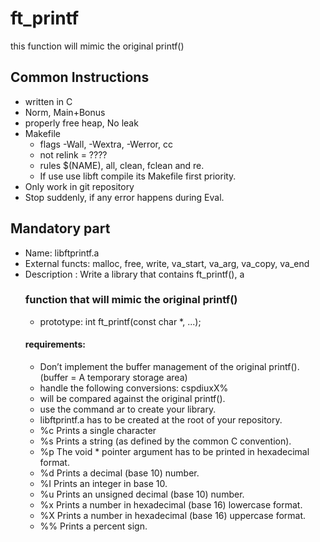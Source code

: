 
# ft_printf

this function will mimic the original printf()

## Common Instructions
- written in C
- Norm, Main+Bonus
- properly free heap, No leak
- Makefile
	- flags -Wall, -Wextra, -Werror, cc
	- not relink = ????
	- rules $(NAME), all, clean, fclean and re.
	- If use use libft compile its Makefile first priority.	
- Only work in git repository
- Stop suddenly, if any error happens during Eval.

## Mandatory part
 - Name: libftprintf.a
 - External functs: malloc, free, write, va_start, va_arg, va_copy, va_end
 - Description : Write a library that contains ft_printf(), a
    ### function that will mimic the original printf()
    - prototype: int ft_printf(const char *, ...);
    #### requirements:
    - Don’t implement the buffer management of the original printf().
        (buffer = A temporary storage area)
    - handle the following conversions: cspdiuxX%
    - will be compared against the original printf().
    - use the command ar to create your library.
    - libftprintf.a has to be created at the root of your repository.
    - %c Prints a single character
    - %s Prints a string (as defined by the common C convention).
    - %p The void * pointer argument has to be printed in hexadecimal format.
    - %d Prints a decimal (base 10) number.
    - %I Prints an integer in base 10.
    - %u Prints an unsigned decimal (base 10) number.
    - %x Prints a number in hexadecimal (base 16) lowercase format.
    - %X Prints a number in hexadecimal (base 16) uppercase format.
    - %% Prints a percent sign.

